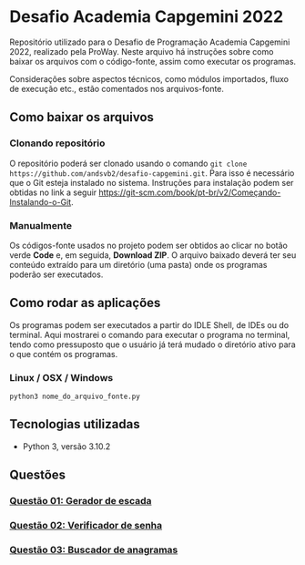 # Desafio Academia Capgemini 2022

Repositório utilizado para o Desafio de Programação Academia Capgemini 2022, realizado pela ProWay.
Neste arquivo há instruções sobre como baixar os arquivos com o código-fonte, assim como executar os programas.

Considerações sobre aspectos técnicos, como módulos importados, fluxo de execução etc., estão comentados nos arquivos-fonte.

## Como baixar os arquivos

### Clonando repositório

O repositório poderá ser clonado usando o comando `git clone https://github.com/andsvb2/desafio-capgemini.git`.
Para isso é necessário que o Git esteja instalado no sistema. Instruções para instalação podem ser obtidas no link a seguir <https://git-scm.com/book/pt-br/v2/Começando-Instalando-o-Git>.

### Manualmente

Os códigos-fonte usados no projeto podem ser obtidos ao clicar no botão verde **Code** e, em seguida, **Download ZIP**.
O arquivo baixado deverá ter seu conteúdo extraído para um diretório (uma pasta) onde os programas poderão ser executados. 

## Como rodar as aplicações

Os programas podem ser executados a partir do IDLE Shell, de IDEs ou do terminal.
Aqui mostrarei o comando para executar o programa no terminal, tendo como pressuposto que o usuário já terá mudado o diretório ativo para o que contém os programas.

### Linux / OSX / Windows

`python3 nome_do_arquivo_fonte.py`

## Tecnologias utilizadas

* Python 3, versão 3.10.2
  
## Questões

### [Questão 01: Gerador de escada](https://github.com/andsvb2/desafio-capgemini/blob/main/01_escada.py)

### [Questão 02: Verificador de senha](https://github.com/andsvb2/desafio-capgemini/blob/main/02_senha.py)

### [Questão 03: Buscador de anagramas](https://github.com/andsvb2/desafio-capgemini/blob/main/03_anagramas.py)
